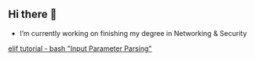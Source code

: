## Hi there 👋
- I’m currently working on finishing my degree in Networking & Security

[elif tutorial - bash "Input Parameter Parsing"](https://github.com/janikaralee/interactive-tutorials/blob/master/tutorials/learnshell.org/en/elif.md)
